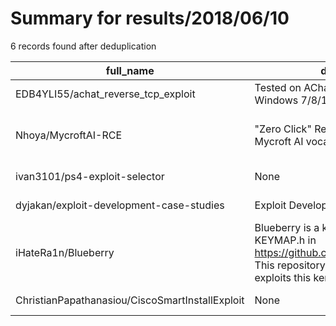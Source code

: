 
# Summary for results/2018/06/10
    
6 records found after deduplication

| full_name | description | html_url | matched_list | matched_count | pushed_at | size | stargazers_count | language | forks_count | vul_ids |
|-------------------------------------------------|-------------------------------------------------------------------------------------------------------------------------------------------------------|--------------------------------------------------------------------|---------------------------------------------|-----------------|---------------------------|--------|--------------------|------------|---------------|-----------|
| EDB4YLI55/achat_reverse_tcp_exploit | Tested on AChat 0.150 Beta 7 Windows 7/8/10 x86/x64 | https://github.com/EDB4YLI55/achat_reverse_tcp_exploit | ['exploit'] | 1 | 2018-06-10 19:27:02+00:00 | 9 | 5 | Python | 5 | [] |
| Nhoya/MycroftAI-RCE | "Zero Click" Remote Code Execution in Mycroft AI vocal assistant | https://github.com/Nhoya/MycroftAI-RCE | ['exploit', 'rce', 'remote code execution'] | 3 | 2018-06-10 15:48:49+00:00 | 369 | 43 | Python | 19 | [] |
| ivan3101/ps4-exploit-selector | None | https://github.com/ivan3101/ps4-exploit-selector | ['exploit'] | 1 | 2018-06-10 03:50:41+00:00 | 883 | 1 | HTML | 0 | [] |
| dyjakan/exploit-development-case-studies | Exploit Development: Case Studies 🔮 | https://github.com/dyjakan/exploit-development-case-studies | ['exploit'] | 1 | 2018-06-10 20:30:46+00:00 | 3 | 22 | | 7 | [] |
| iHateRa1n/Blueberry | Blueberry is a kernel bug inside of KEYMAP.h in https://github.com/electronOS/electron. This repository contains a PoC that exploits this kernel bug. | https://github.com/iHateRa1n/Blueberry | ['exploit'] | 1 | 2018-06-10 15:05:39+00:00 | 5 | 2 | C | 0 | [] |
| ChristianPapathanasiou/CiscoSmartInstallExploit | None | https://github.com/ChristianPapathanasiou/CiscoSmartInstallExploit | ['exploit'] | 1 | 2018-06-10 16:05:42+00:00 | 2 | 17 | Python | 10 | [] |
